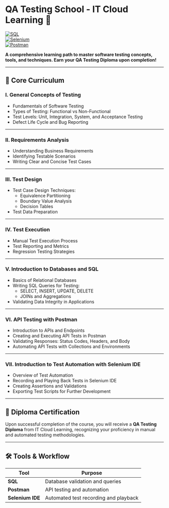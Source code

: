 # QA Testing School - IT Cloud Learning 🚀  
[![SQL](https://img.shields.io/badge/SQL-Database-blue)](https://www.mysql.com/)   
[![Selenium](https://img.shields.io/badge/Selenium-Automation-green)](https://www.selenium.dev/)   
[![Postman](https://img.shields.io/badge/Postman-API_Testing-orange)](https://www.postman.com/)   

**A comprehensive learning path to master software testing concepts, tools, and techniques. Earn your QA Testing Diploma upon completion!**

---

## 🎯 Core Curriculum  

### **I. General Concepts of Testing**  
- Fundamentals of Software Testing  
- Types of Testing: Functional vs Non-Functional  
- Test Levels: Unit, Integration, System, and Acceptance Testing  
- Defect Life Cycle and Bug Reporting  

---

### **II. Requirements Analysis**  
- Understanding Business Requirements  
- Identifying Testable Scenarios  
- Writing Clear and Concise Test Cases  

---

### **III. Test Design**  
- Test Case Design Techniques:  
  - Equivalence Partitioning  
  - Boundary Value Analysis  
  - Decision Tables  
- Test Data Preparation  

---

### **IV. Test Execution**  
- Manual Test Execution Process  
- Test Reporting and Metrics  
- Regression Testing Strategies  

---

### **V. Introduction to Databases and SQL**  
- Basics of Relational Databases  
- Writing SQL Queries for Testing:  
  - SELECT, INSERT, UPDATE, DELETE  
  - JOINs and Aggregations  
- Validating Data Integrity in Applications  

---

### **VI. API Testing with Postman**  
- Introduction to APIs and Endpoints  
- Creating and Executing API Tests in Postman  
- Validating Responses: Status Codes, Headers, and Body  
- Automating API Tests with Collections and Environments  

---

### **VII. Introduction to Test Automation with Selenium IDE**  
- Overview of Test Automation  
- Recording and Playing Back Tests in Selenium IDE  
- Creating Assertions and Validations  
- Exporting Test Scripts for Further Development  

---

## 🏅 Diploma Certification  
Upon successful completion of the course, you will receive a **QA Testing Diploma** from IT Cloud Learning, recognizing your proficiency in manual and automated testing methodologies.

---

## 🛠️ Tools & Workflow  

| Tool          | Purpose                          |  
|---------------|----------------------------------|  
| **SQL**       | Database validation and queries |  
| **Postman**   | API testing and automation      |  
| **Selenium IDE** | Automated test recording and playback |  
